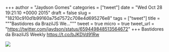 
+++
author = "Jaydson Gomes"
categories = ["tweet"]
date = "Wed Oct 28 19:21:10 +0000 2015"
draft = false
slug = "18210c910d1b99160a75d7572c708e4d695276e8"
tags = ["tweet"]
title = """Bastidores da BrazilJS We..."""
tweet = true
micro = true
tweet_url = "https://twitter.com/jaydson/status/659449848513564672"
+++
Bastidores da BrazilJS Weekly https://t.co/bJKDVd91Rw

![](/images/tweet-media/659449848513564672-CSbWIpEWoAEFq-y.jpg)